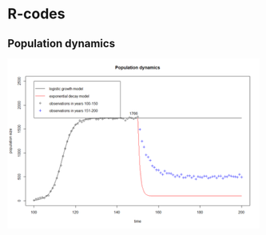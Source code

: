 # R-codes
 
## Population dynamics
![Screenshot](https://github.com/nyksy/R-codes/blob/main/Population%20Dynamics/PopulationDynamics.png?raw=true)
